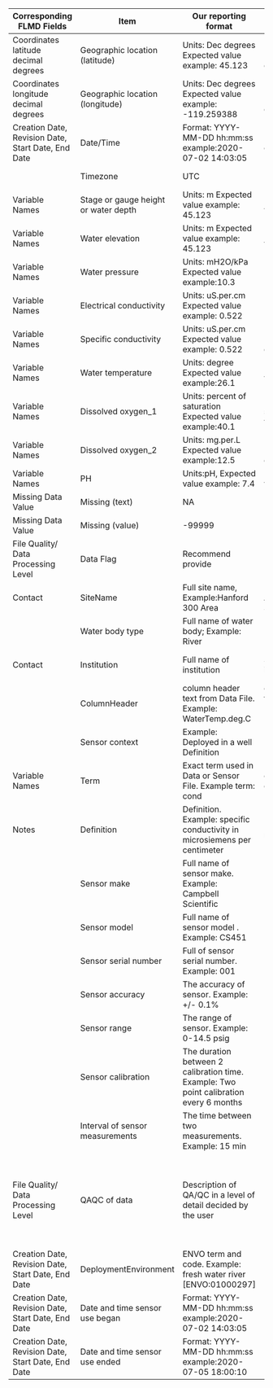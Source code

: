 |Corresponding FLMD Fields                         |Item                                |Our reporting format                                                                  |USGS                                                       |NEON                                                                                                                                                                                                                                                                                 |CUAHSI_United States                                    |Streamplus                                             |Ameriflux                                                                                                 |CUAHSI_2                                                |
|--------------------------------------------------|------------------------------------|--------------------------------------------------------------------------------------|-----------------------------------------------------------|-------------------------------------------------------------------------------------------------------------------------------------------------------------------------------------------------------------------------------------------------------------------------------------|--------------------------------------------------------|-------------------------------------------------------|----------------------------------------------------------------------------------------------------------|--------------------------------------------------------|
|Coordinates latitude decimal degrees              |Geographic location (latitude)      |Units: Dec degrees Expected value example: 45.123                                     |Units: Dec degrees Expected value example:43.123           |Units: Dec degrees Expected value example:43.123                                                                                                                                                                                                                                     |Units: Dec degrees Expected value example:43.123        |Units: Dec degrees Expected value example:43.123       |Units: Dec degrees Expected value example:43.123                                                          |Units: Dec degrees Expected value example:43.123        |
|Coordinates longitude decimal degrees             | Geographic location (longitude)    |Units: Dec degrees Expected value example: -119.259388                                |Units: Dec degrees Expected value example:-119.259388      |Units: Dec degrees Expected value example:-119.259388                                                                                                                                                                                                                                |Units: Dec degrees Expected value example:-119.259388   |Units: Dec degrees Expected value example:-119.259388  |Units: Dec degrees Expected value example:-119.259388                                                     |Units: Dec degrees Expected value example:-119.259388   |
|Creation Date, Revision Date, Start Date, End Date|Date/Time                           |Format: YYYY-MM-DD hh:mm:ss example:2020-07-02 14:03:05                               |Format: YYYY-MM-DD hh:mm:ss example:2020-07-02 14:03:05    |Format:yyyy-mm-ddTHH:MM:SSZ, Example: 2020-07-06T12:12:10Z                                                                                                                                                                                                                           |Format: YYYY-MM-DD hh:mm:ss example:2020-07-02 14:03:05 |Format: YYYY-MM-DD hh:mm:ss example:2020-07-02 14:03:05|Format:YYYYMMDDHHMM Example: 20200730120005                                                               |Format: dd-mm-YYYY hh:mm:ss example:21-Jun-2020 14:03:05|
|                                                  |Timezone                            |UTC                                                                                   |Local Time (PST,MDT..)                                     |UTC                                                                                                                                                                                                                                                                                  |Local Time                                              |UTC                                                    |Local standard time                                                                                       |Local Time                                              |
|Variable Names                                    |Stage or gauge height or water depth|Units: m Expected value example: 45.123                                               |Units: feet Expected value example: 3.22                   |Units: m Expected value example: 45.12                                                                                                                                                                                                                                               |Units: feet Expected value example: 3.22                |Units: m Expected value example: 1.10161               |Units: m Expected value example: 1.10161                                                                  |Units: feet Expected value example: 150.2               |
|Variable Names                                    |Water elevation                     |Units: m Expected value example: 45.123                                               |Units: feet Expected value example: 3.22                   |                                                                                                                                                                                                                                                                                     |Units: feet Expected value example: 3.22                |Units: m Expected value example: 45.123                |                                                                                                          |                                                        |
|Variable Names                                    |Water pressure                      |Units: mH2O/kPa Expected value example:10.3                                           |                                                           |                                                                                                                                                                                                                                                                                     |                                                        |                                                       |                                                                                                          |                                                        |
|Variable Names                                    |Electrical conductivity             |Units: uS.per.cm Expected value example: 0.522                                        |                                                           |                                                                                                                                                                                                                                                                                     |                                                        |                                                       |                                                                                                          |                                                        |
|Variable Names                                    |Specific conductivity               |Units: uS.per.cm Expected value example: 0.522                                        |Units: uS.per.cm Expected value example: 0.18              |Units:microsiemensPerCentimeter ,Example value:38.91                                                                                                                                                                                                                                 |Units: uS.per.cm Expected value example: 0.18           |                                                       |                                                                                                          |                                                        |
|Variable Names                                    |Water temperature                   |Units: degree Expected value example:26.1                                             |Units: degree Expected value example:26.1                  |Units: degree Expected value example:26.1                                                                                                                                                                                                                                            |Units: degree Expected value example:26.1               |Units: degree Expected value example:11.6272           |Units: degree Expected value example:11.6272                                                              |                                                        |
|Variable Names                                    |Dissolved oxygen_1                  |Units: percent of saturation Expected value example:40.1                              |Units: percent of saturation Expected value example:35.2   |Units: percent of saturation Expected value example:0.24                                                                                                                                                                                                                             |Units: percent of saturation Expected value example:35.2|                                                       |                                                                                                          |                                                        |
|Variable Names                                    |Dissolved oxygen_2                  |Units: mg.per.L Expected value example:12.5                                           |Units: mg.per.L Expected value example:12.5                |Units: mg.per.L Expected value example:12.5                                                                                                                                                                                                                                          |Units: mg.per.L Expected value example:12.5             |Units: mg.per.L Expected value example:12.5            |                                                                                                          |                                                        |
|Variable Names                                    |PH                                  |Units:pH, Expected value example: 7.4                                                 |Units:pH, Expected value example: 8.5                      |Units:pH, Expected value example: 8.5                                                                                                                                                                                                                                                |Units:pH, Expected value example: 8.5                   |                                                       |                                                                                                          |                                                        |
|Missing Data Value                                |Missing (text)                      |NA                                                                                    |                                                           |                                                                                                                                                                                                                                                                                     |                                                        |                                                       |                                                                                                          |                                                        |
|Missing Data Value                                |Missing (value)                     |-99999                                                                                |***                                                        |space/-1                                                                                                                                                                                                                                                                             |***                                                     |                                                       |-9999                                                                                                     |                                                        |
|File Quality/ Data Processing Level               |Data Flag                           |Recommend provide                                                                     |P                                                          |With Data Flag. For example: buoyNAFlag                                                                                                                                                                                                                                              |                                                        |                                                       |                                                                                                          |                                                        |
|Contact                                           |SiteName                            |Full site name, Example:Hanford 300 Area                                              |Example: Taylor-Alligator Bayou Pump Sta nr Port Arthur, TX|Full and short name of site. Example: Hop Brook (HOPB)                                                                                                                                                                                                                               |                                                        |Example:Caribou Creek at Poker Flats Downstream        |Harvard Forest EMS Tower                                                                                  |                                                        |
|                                                  |Water body type                     |Full name of water body; Example: River                                               |                                                           |Lake/Stream                                                                                                                                                                                                                                                                          |                                                        |                                                       |Sol water                                                                                                 |                                                        |
|Contact                                           |Institution                         |Full name of institution                                                              |Short name of institution: USGS                            |NEON                                                                                                                                                                                                                                                                                 |                                                        |StreamPULSE-Core/StreamPULSE-Leveraged                 |AmeriFlux                                                                                                 |                                                        |
|                                                  |ColumnHeader                        |column header text from Data File. Example: WaterTemp.deg.C                           |column header text from Data File. Example: 139727_62619   |Example:specificConductance                                                                                                                                                                                                                                                          |                                                        |different format data table                            |Shortname. Example: soil temperature, TS                                                                  |                                                        |
|                                                  |Sensor context                      |Example: Deployed in a well Definition                                                |NA                                                         |Buoy                                                                                                                                                                                                                                                                                 |                                                        |                                                       |                                                                                                          |                                                        |
|Variable Names                                    |Term                                |Exact term used in Data or Sensor File. Example term: cond                            |example: P Provisional data subject to revision            |                                                                                                                                                                                                                                                                                     |                                                        |                                                       |                                                                                                          |                                                        |
|Notes                                             |Definition                          |Definition. Example:  specific conductivity in microsiemens per centimeter            |Example: mg.per.L milligrams per liter                     |short term with difinition. Example, AIS Aquatic Instrument System                                                                                                                                                                                                                   |                                                        |                                                       |                                                                                                          |                                                        |
|                                                  |Sensor make                         |Full name of sensor make. Example: Campbell Scientific                                |                                                           |                                                                                                                                                                                                                                                                                     |                                                        |                                                       |                                                                                                          |                                                        |
|                                                  |Sensor model                        |Full name of sensor model . Example: CS451                                            |                                                           |                                                                                                                                                                                                                                                                                     |                                                        |                                                       |                                                                                                          |                                                        |
|                                                  |Sensor serial number                |Full  of sensor serial number. Example: 001                                           |                                                           |                                                                                                                                                                                                                                                                                     |                                                        |                                                       |                                                                                                          |                                                        |
|                                                  |Sensor accuracy                     |The accuracy of sensor. Example: +/- 0.1%                                             |                                                           |                                                                                                                                                                                                                                                                                     |                                                        |                                                       |                                                                                                          |                                                        |
|                                                  |Sensor range                        |The range of sensor. Example: 0-14.5 psig                                             |                                                           |                                                                                                                                                                                                                                                                                     |                                                        |                                                       |                                                                                                          |                                                        |
|                                                  |Sensor calibration                  |The duration between 2 calibration time. Example: Two point calibration every 6 months|                                                           |                                                                                                                                                                                                                                                                                     |                                                        |                                                       |                                                                                                          |                                                        |
|                                                  |Interval of sensor measurements     |The time between two measurements. Example: 15 min                                    |                                                           |The frequency:0.0167Hz                                                                                                                                                                                                                                                               |                                                        |                                                       |                                                                                                          |                                                        |
|File Quality/ Data Processing Level               |QAQC of data                        |Description of QA/QC in a level of detail decided by the user                         |                                                           |Issue Date: 2018-10-30 Issue: pH probe at S1 behaved poorly, with values commonly outside acceptable ranges.        Date Range: 2017-09-22 to 2018-05-03        Location(s) Affected: PRIN (101.100) Resolution Date: 2018-10-30 Resolution: Manual flagging applied, sensor replaced|                                                        |                                                       |Quality control flag. _QC reports quality checks resulting from standard and centralized QA/QC of the data|                                                        |
|Creation Date, Revision Date, Start Date, End Date| DeploymentEnvironment              |ENVO term and code. Example: fresh water river [ENVO:01000297]                        |                                                           |list 20 domin                                                                                                                                                                                                                                                                        |                                                        |                                                       |                                                                                                          |                                                        |
|Creation Date, Revision Date, Start Date, End Date|Date and time sensor use began      |Format: YYYY-MM-DD hh:mm:ss example:2020-07-02 14:03:05                               |                                                           |Format:yyyy-mm-ddTHH:MM:SSZ, Example: 2020-07-06T00:00:00Z                                                                                                                                                                                                                           |                                                        |Format: YYYY-MM-DD hh:mm:ss example:2020-07-02 14:03:05|Format:YYYYMMDDHHMM Example: 20200701120015                                                               |                                                        |
|Creation Date, Revision Date, Start Date, End Date|Date and time sensor use ended      |Format: YYYY-MM-DD hh:mm:ss example:2020-07-05 18:00:10                               |                                                           |Format:yyyy-mm-ddTHH:MM:SSZ, Example: 2020-07-06T00:00:00Z                                                                                                                                                                                                                           |                                                        |Format: YYYY-MM-DD hh:mm:ss example:2020-07-05 18:00:10|Format:YYYYMMDDHHMM Example: 20200730120005                                                               |                                                        |
